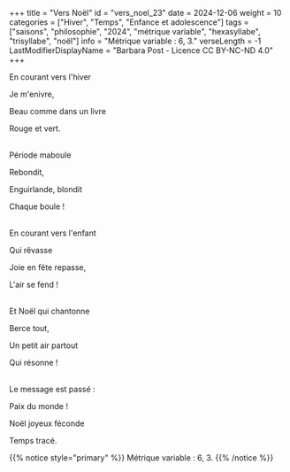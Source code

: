 +++
title = "Vers Noël"
id = "vers_noel_23"
date = 2024-12-06
weight = 10
categories = ["Hiver", "Temps", "Enfance et adolescence"]
tags = ["saisons", "philosophie", "2024", "métrique variable", "hexasyllabe", "trisyllabe", "noël"]
info = "Métrique variable : 6, 3."
verseLength = -1
LastModifierDisplayName = "Barbara Post - Licence CC BY-NC-ND 4.0"
+++

En courant vers l'hiver

Je m'enivre,

Beau comme dans un livre

Rouge et vert.

 \
Période maboule

Rebondit,

Enguirlande, blondit

Chaque boule !

 \
En courant vers l'enfant

Qui rêvasse

Joie en fête repasse,

L'air se fend !

 \
Et Noël qui chantonne

Berce tout,

Un petit air partout

Qui résonne !

 \
Le message est passé :

Paix du monde !

Noël joyeux féconde

Temps tracé.

{{% notice style="primary" %}}
Métrique variable : 6, 3.
{{% /notice %}}
